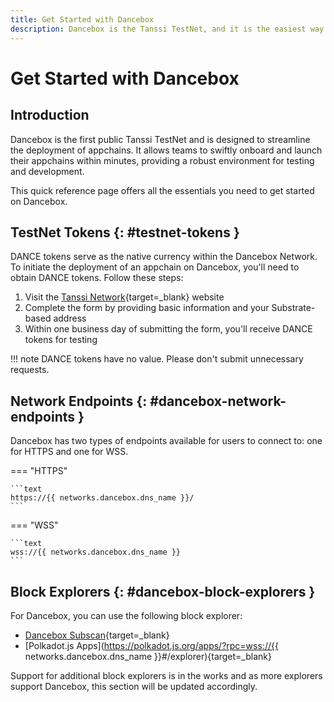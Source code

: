 ```yaml
---
title: Get Started with Dancebox
description: Dancebox is the Tanssi TestNet, and it is the easiest way to get started with the Tanssi Network to deploy your Substrate or EVM-compatible appchain.
---
```


# Get Started with Dancebox

## Introduction

Dancebox is the first public Tanssi TestNet and is designed to streamline the deployment of appchains. It allows teams to swiftly onboard and launch their appchains within minutes, providing a robust environment for testing and development.

This quick reference page offers all the essentials you need to get started on Dancebox.

## TestNet Tokens {: #testnet-tokens }

DANCE tokens serve as the native currency within the Dancebox Network. To initiate the deployment of an appchain on Dancebox, you'll need to obtain DANCE tokens. Follow these steps:

1. Visit the [Tanssi Network](https://www.tanssi.network/claim-dance-tokens){target=\_blank} website
2. Complete the form by providing basic information and your Substrate-based address
3. Within one business day of submitting the form, you'll receive DANCE tokens for testing

!!! note
    DANCE tokens have no value. Please don't submit unnecessary requests.

## Network Endpoints {: #dancebox-network-endpoints }

Dancebox has two types of endpoints available for users to connect to: one for HTTPS and one for WSS.

=== "HTTPS"

    ```text
    https://{{ networks.dancebox.dns_name }}/
    ```

=== "WSS"

    ```text
    wss://{{ networks.dancebox.dns_name }}
    ```

## Block Explorers {: #dancebox-block-explorers }

For Dancebox, you can use the following block explorer:

- [Dancebox Subscan](https://dancebox.subscan.io){target=\_blank}
- [Polkadot.js Apps](https://polkadot.js.org/apps/?rpc=wss://{{ networks.dancebox.dns_name }}#/explorer){target=\_blank}

Support for additional block explorers is in the works and as more explorers support Dancebox, this section will be updated accordingly.
